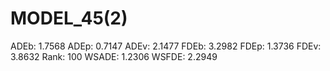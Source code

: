 # MODEL_45(2)

ADEb: 1.7568
ADEp: 0.7147
ADEv: 2.1477
FDEb: 3.2982
FDEp: 1.3736
FDEv: 3.8632
Rank: 100
WSADE: 1.2306
WSFDE: 2.2949